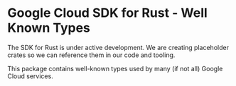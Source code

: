# Google Cloud SDK for Rust - Well Known Types

The SDK for Rust is under active development. We are creating placeholder crates
so we can reference them in our code and tooling.

This package contains well-known types used by many (if not all) Google Cloud
services.
